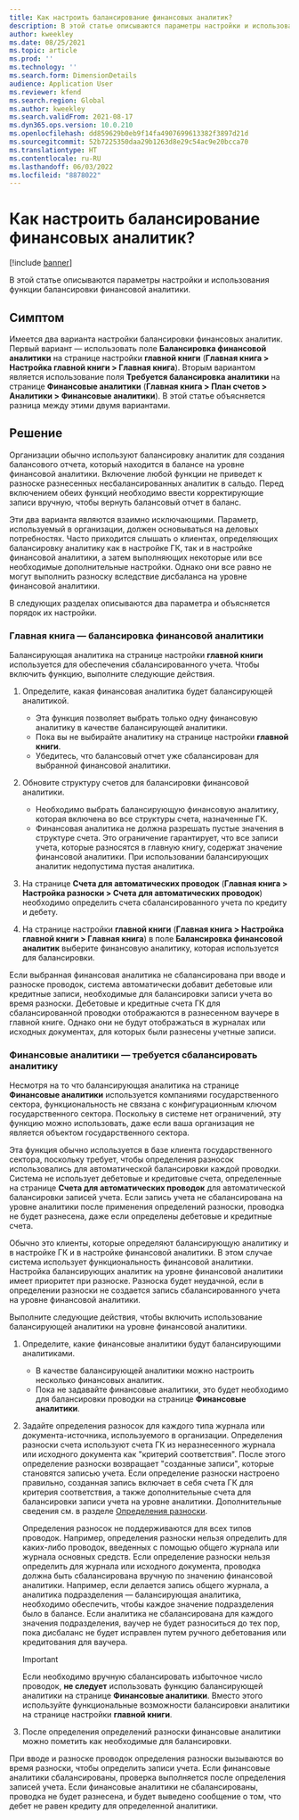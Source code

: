 ```yaml
---
title: Как настроить балансирование финансовых аналитик?
description: В этой статье описываются параметры настройки и использования функции балансировки финансовой аналитики.
author: kweekley
ms.date: 08/25/2021
ms.topic: article
ms.prod: ''
ms.technology: ''
ms.search.form: DimensionDetails
audience: Application User
ms.reviewer: kfend
ms.search.region: Global
ms.author: kweekley
ms.search.validFrom: 2021-08-17
ms.dyn365.ops.version: 10.0.210
ms.openlocfilehash: dd859629b0eb9f14fa4907699613382f3897d21d
ms.sourcegitcommit: 52b7225350daa29b1263d8e29c54ac9e20bcca70
ms.translationtype: HT
ms.contentlocale: ru-RU
ms.lasthandoff: 06/03/2022
ms.locfileid: "8878022"
---
```

# <a name="how-do-i-set-up-balancing-financial-dimensions"></a>Как настроить балансирование финансовых аналитик?

[!include [banner](../includes/banner.md)]

В этой статье описываются параметры настройки и использования функции балансировки финансовой аналитики.

## <a name="symptom"></a>Симптом

Имеется два варианта настройки балансировки финансовых аналитик. Первый вариант — использовать поле **Балансировка финансовой аналитики** на странице настройки **главной книги** (**Главная книга \> Настройка главной книги \> Главная книга**). Вторым вариантом является использование поля **Требуется балансировка аналитики** на странице **Финансовые аналитики** (**Главная книга > План счетов \> Аналитики \> Финансовые аналитики**). В этой статье объясняется разница между этими двумя вариантами.

## <a name="resolution"></a>Решение

Организации обычно используют балансировку аналитик для создания балансового отчета, который находится в балансе на уровне финансовой аналитики. Включение любой функции не приведет к разноске разнесенных несбалансированных аналитик в сальдо. Перед включением обеих функций необходимо ввести корректирующие записи вручную, чтобы вернуть балансовый отчет в баланс.

Эти два варианта являются взаимно исключающими. Параметр, используемый в организации, должен основываться на деловых потребностях. Часто приходится слышать о клиентах, определяющих балансировку аналитику как в настройке ГК, так и в настройке финансовой аналитики, а затем выполняющих некоторые или все необходимые дополнительные настройки. Однако они все равно не могут выполнить разноску вследствие дисбаланса на уровне финансовой аналитики.

В следующих разделах описываются два параметра и объясняется порядок их настройки.

### <a name="ledger--balancing-financial-dimension"></a>Главная книга — балансировка финансовой аналитики

Балансирующая аналитика на странице настройки **главной книги** используется для обеспечения сбалансированного учета. Чтобы включить функцию, выполните следующие действия.

1. Определите, какая финансовая аналитика будет балансирующей аналитикой.

    - Эта функция позволяет выбрать только одну финансовую аналитику в качестве балансирующей аналитики.
    - Пока вы не выбирайте аналитику на странице настройки **главной книги**.
    - Убедитесь, что балансовый отчет уже сбалансирован для выбранной финансовой аналитики.

2. Обновите структуру счетов для балансировки финансовой аналитики.

    - Необходимо выбрать балансирующую финансовую аналитику, которая включена во все структуры счета, назначенные ГК.
    - Финансовая аналитика не должна разрешать пустые значения в структуре счета. Это ограничение гарантирует, что все записи учета, которые разносятся в главную книгу, содержат значение финансовой аналитики. При использовании балансирующих аналитик недопустима пустая аналитика.

3. На странице **Счета для автоматических проводок** (**Главная книга \> Настройка разноски \> Счета для автоматических проводок**) необходимо определить счета сбалансированного учета по кредиту и дебету.
4. На странице настройки **главной книги** (**Главная книга \> Настройка главной книги \> Главная книга**) в поле **Балансировка финансовой аналитик** выберите финансовую аналитику, которая используется для балансировки.

Если выбранная финансовая аналитика не сбалансирована при вводе и разноске проводок, система автоматически добавит дебетовые или кредитные записи, необходимые для балансировки записи учета во время разноски. Дебетовые и кредитные счета ГК для сбалансированной проводки отображаются в разнесенном ваучере в главной книге. Однако они не будут отображаться в журналах или исходных документах, для которых были разнесены учетные записи.

### <a name="financial-dimensions--require-the-dimension-to-be-balanced"></a>Финансовые аналитики — требуется сбалансировать аналитику

Несмотря на то что балансирующая аналитика на странице **Финансовые аналитики** используется компаниями государственного сектора, функциональность не связана с конфигурационным ключом государственного сектора. Поскольку в системе нет ограничений, эту функцию можно использовать, даже если ваша организация не является объектом государственного сектора.

Эта функция обычно используется в базе клиента государственного сектора, поскольку требует, чтобы определения разносок использовались для автоматической балансировки каждой проводки. Система не использует дебетовые и кредитовые счета, определенные на странице **Счета для автоматических проводок** для автоматической балансировки записей учета. Если запись учета не сбалансирована на уровне аналитики после применения определений разноски, проводка не будет разнесена, даже если определены дебетовые и кредитные счета.

Обычно это клиенты, которые определяют балансирующую аналитику и в настройке ГК и в настройке финансовой аналитики. В этом случае система использует функциональность финансовой аналитики. Настройка балансирующих аналитик на уровне финансовой аналитики имеет приоритет при разноске. Разноска будет неудачной, если в определении разноски не создается запись сбалансированного учета на уровне финансовой аналитики.

Выполните следующие действия, чтобы включить использование балансирующей аналитики на уровне финансовой аналитики.

1. Определите, какие финансовые аналитики будут балансирующими аналитиками.

    - В качестве балансирующей аналитики можно настроить несколько финансовых аналитик.
    - Пока не задавайте финансовые аналитики, это будет необходимо для балансировки проводки на странице **Финансовые аналитики**.

2. Задайте определения разносок для каждого типа журнала или документа-источника, используемого в организации. Определения разноски счета используют счета ГК из неразнесенного журнала или исходного документа как "критерий соответствия". После этого определение разноски возвращает "созданные записи", которые становятся записью учета. Если определение разноски настроено правильно, созданная запись включает в себя счета ГК для критерия соответствия, а также дополнительные счета для балансировки записи учета на уровне аналитики. Дополнительные сведения см. в разделе [Определения разноски](posting-definitions.md). 
   
   Определения разносок не поддерживаются для всех типов проводок. Например, определения разноски нельзя определить для каких-либо проводок, введенных с помощью общего журнала или журнала основных средств. Если определение разноски нельзя определить для журнала или исходного документа, проводка должна быть сбалансирована вручную по значению финансовой аналитики. Например, если делается запись общего журнала, а аналитика подразделения — балансирующая аналитика, необходимо обеспечить, чтобы каждое значение подразделения было в балансе.  Если аналитика не сбалансирована для каждого значения подразделения, ваучер не будет разноситься до тех пор, пока дисбаланс не будет исправлен путем ручного дебетования или кредитования для ваучера. 

    > [!IMPORTANT]
    > Если необходимо вручную сбалансировать избыточное число проводок, **не следует** использовать функцию балансирующей аналитики на странице **Финансовые аналитики**. Вместо этого используйте функциональные возможности балансировки аналитики на странице настройки **главной книги**.

3. После определения определений разноски финансовые аналитики можно пометить как необходимые для балансировки.

При вводе и разноске проводок определения разноски вызываются во время разноски, чтобы определить записи учета. Если финансовые аналитики сбалансированы, проверка выполняется после определения записей учета. Если финансовые аналитики не сбалансированы, проводка не будет разнесена, и будет выведено сообщение о том, что дебет не равен кредиту для определенной аналитики.
